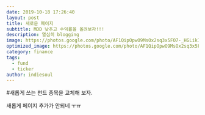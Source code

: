 ```yaml
---
date: 2019-10-18 17:26:40
layout: post
title: 새로운 페이지
subtitle: MDD 낮추고 수익률을 올려보자!!!
description: 열심히 blogging
image: https://photos.google.com/photo/AF1QipOpwO9MsOx2sq3x5FO7-_HGLikIsWafOz8NHA7b
optimized_image: https://photos.google.com/photo/AF1QipOpwO9MsOx2sq3x5FO7-_HGLikIsWafOz8NHA7b
category: finance
tags:
  - fund
  - ticker
author: indiesoul
---
```


#새롭게 쓰는 펀드 종목을 교체해 보자.

새롭게 페이지 추가가 안되네 ㅜㅠ